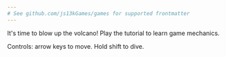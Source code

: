 ```yaml
---
# See github.com/js13kGames/games for supported frontmatter
---
```

It's time to blow up the volcano! Play the tutorial to learn game mechanics.

Controls: arrow keys to move. Hold shift to dive.